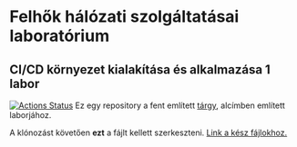 # Felhők hálózati szolgáltatásai laboratórium

## CI/CD környezet kialakítása és alkalmazása 1 labor
[![Actions Status](https://github.com/1majom/cicd/workflows/Test,%20build%20and%20release/badge.svg)](https://github.com/1majom/cicd/actions)
Ez egy repository a fent említett [tárgy](https://portal.vik.bme.hu/kepzes/targyak/VITMMB11/), alcímben említett laborjához.

A klónozást követően **ezt** a fájlt kellett szerkeszteni.
[Link a kész fájlokhoz.](https://github.com/1majom/cicd/releases/tag/latest)
